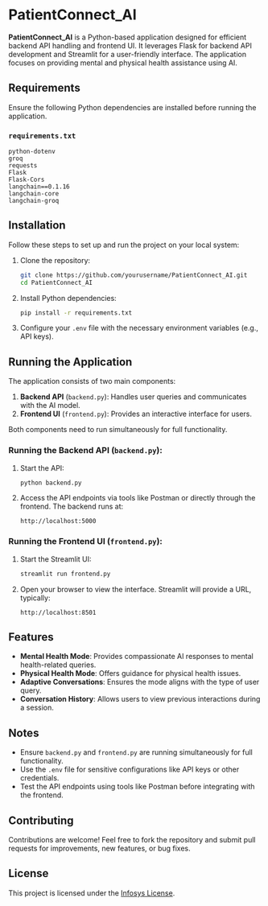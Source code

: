 # PatientConnect_AI

**PatientConnect_AI** is a Python-based application designed for efficient backend API handling and frontend UI. It leverages Flask for backend API development and Streamlit for a user-friendly interface. The application focuses on providing mental and physical health assistance using AI.

## Requirements

Ensure the following Python dependencies are installed before running the application.

### `requirements.txt`
```plaintext
python-dotenv
groq
requests
Flask
Flask-Cors
langchain==0.1.16
langchain-core
langchain-groq
```

## Installation

Follow these steps to set up and run the project on your local system:

1. Clone the repository:
   ```bash
   git clone https://github.com/yourusername/PatientConnect_AI.git
   cd PatientConnect_AI
   ```

2. Install Python dependencies:
   ```bash
   pip install -r requirements.txt
   ```

3. Configure your `.env` file with the necessary environment variables (e.g., API keys).

## Running the Application

The application consists of two main components:

1. **Backend API** (`backend.py`): Handles user queries and communicates with the AI model.
2. **Frontend UI** (`frontend.py`): Provides an interactive interface for users.

Both components need to run simultaneously for full functionality.

### Running the Backend API (`backend.py`):

1. Start the API:
   ```bash
   python backend.py
   ```

2. Access the API endpoints via tools like Postman or directly through the frontend. The backend runs at:
   ```
   http://localhost:5000
   ```

### Running the Frontend UI (`frontend.py`):

1. Start the Streamlit UI:
   ```bash
   streamlit run frontend.py
   ```

2. Open your browser to view the interface. Streamlit will provide a URL, typically:
   ```
   http://localhost:8501
   ```

## Features

- **Mental Health Mode**: Provides compassionate AI responses to mental health-related queries.
- **Physical Health Mode**: Offers guidance for physical health issues.
- **Adaptive Conversations**: Ensures the mode aligns with the type of user query.
- **Conversation History**: Allows users to view previous interactions during a session.

## Notes

- Ensure `backend.py` and `frontend.py` are running simultaneously for full functionality.
- Use the `.env` file for sensitive configurations like API keys or other credentials.
- Test the API endpoints using tools like Postman before integrating with the frontend.

## Contributing

Contributions are welcome! Feel free to fork the repository and submit pull requests for improvements, new features, or bug fixes.

## License

This project is licensed under the [Infosys License](LICENSE).
